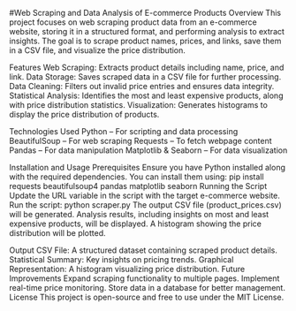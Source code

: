 #Web Scraping and Data Analysis of E-commerce Products
Overview
This project focuses on web scraping product data from an e-commerce website, storing it in a structured format, and performing analysis to extract insights. The goal is to scrape product names, prices, and links, save them in a CSV file, and visualize the price distribution.

Features
Web Scraping: Extracts product details including name, price, and link.
Data Storage: Saves scraped data in a CSV file for further processing.
Data Cleaning: Filters out invalid price entries and ensures data integrity.
Statistical Analysis: Identifies the most and least expensive products, along with price distribution statistics.
Visualization: Generates histograms to display the price distribution of products.

Technologies Used
Python – For scripting and data processing
BeautifulSoup – For web scraping
Requests – To fetch webpage content
Pandas – For data manipulation
Matplotlib & Seaborn – For data visualization

Installation and Usage
Prerequisites
Ensure you have Python installed along with the required dependencies. You can install them using:
pip install requests beautifulsoup4 pandas matplotlib seaborn
Running the Script
Update the URL variable in the script with the target e-commerce website.
Run the script: 
python scraper.py
The output CSV file (product_prices.csv) will be generated.
Analysis results, including insights on most and least expensive products, will be displayed.
A histogram showing the price distribution will be plotted.

Output
CSV File: A structured dataset containing scraped product details.
Statistical Summary: Key insights on pricing trends.
Graphical Representation: A histogram visualizing price distribution.
Future Improvements
Expand scraping functionality to multiple pages.
Implement real-time price monitoring.
Store data in a database for better management.
License
This project is open-source and free to use under the MIT License.


